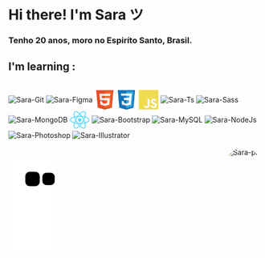 <h1> Hi there! I'm Sara ツ </h1>

<h3>Tenho 20 anos, moro no Espiríto Santo, Brasil.</h3>


  
 <h2> I'm learning : </h2> 
 
  <div style="display: inline_block"><br>
    <img align="center" alt="Sara-Git" height="40" width="40" src="https://cdn.jsdelivr.net/gh/devicons/devicon/icons/git/git-original.svg" /> 
    <img align="center" alt="Sara-Figma" height="40" width="40" src="https://cdn.jsdelivr.net/gh/devicons/devicon/icons/figma/figma-original.svg" /> 
    <img align="center" alt="Sara-HTML" height="40" width="40" src="https://raw.githubusercontent.com/devicons/devicon/master/icons/html5/html5-original.svg" />
    <img align="center" alt="Sara-CSS" height="40" width="40" src="https://raw.githubusercontent.com/devicons/devicon/master/icons/css3/css3-original.svg" />
    <img align="center" alt="Sara-Js" height="40" width="40" src="https://raw.githubusercontent.com/devicons/devicon/master/icons/javascript/javascript-plain.svg" />
    <img align="center" alt="Sara-Ts" height="40" width="40" src="https://cdn.jsdelivr.net/gh/devicons/devicon/icons/typescript/typescript-plain.svg" />
    <img align="center" alt="Sara-Sass" height="40" width="40" src="https://cdn.jsdelivr.net/gh/devicons/devicon/icons/sass/sass-original.svg" />
    <img align="center" alt="Sara-MongoDB" height="40" width="40" src="https://cdn.jsdelivr.net/gh/devicons/devicon/icons/mongodb/mongodb-original.svg" />
    <img align="center" alt="Sara-React" height="40" width="40" src="https://raw.githubusercontent.com/devicons/devicon/master/icons/react/react-original.svg" />
    <img align="center" alt="Sara-Bootstrap" height="40" width="40" src="https://cdn.jsdelivr.net/gh/devicons/devicon/icons/bootstrap/bootstrap-plain.svg" />
    <img align="center" alt="Sara-MySQL" height="40" width="40" src="https://cdn.jsdelivr.net/gh/devicons/devicon/icons/mysql/mysql-original.svg" />
    <img align="center" alt="Sara-NodeJs" height="40" width="40" src="https://cdn.jsdelivr.net/gh/devicons/devicon/icons/nodejs/nodejs-original.svg" />
    <img align="center" alt="Sara-Photoshop" height="40" width="40" margin: "70px" src="https://cdn.jsdelivr.net/gh/devicons/devicon/icons/photoshop/photoshop-line.svg" /> 
    <img align="center" alt="Sara-Illustrator" height="40" width="40" src="https://cdn.jsdelivr.net/gh/devicons/devicon/icons/illustrator/illustrator-line.svg" /> 
    
  <br>
  
  <br>
  <img align="right" alt="Sara-pic" height="200" style="border-radius:70px;" src="https://static.wikia.nocookie.net/steven-universe/images/6/61/Love_Letters_-_Connie_writing.gif/revision/latest?cb=20180709220535.gif"> 
</div>

  ![Snake animation](https://github.com/rafaballerini/rafaballerini/blob/output/github-contribution-grid-snake.svg)
</div>
